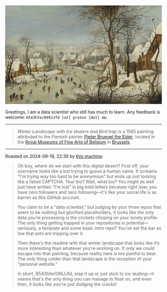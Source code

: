 ![Winter Landscape with Ice skaters and Bird trap](https://github.com/R543hfer099JJfd/R543hfer099JJfd/raw/main/assets/Winter_Landscape_With_Ice_Skaters_And_Bird_Trap_by_Pieter_Bruegel_The_Elder_1565.jpg)

Greetings, I am a data scientist who still has much to learn. Any feedback is welcome: `R543hfer099JJfd [at] proton [dot] me`.


---

<!-- <a href="https://github.com/anuraghazra/github-readme-stats">
  <img height=200 align="center" src="https://github-readme-stats.vercel.app/api/top-langs/?username=AFg6K7h4fhy2&hide=HTML,CSS,SCSS,jupyter%20notebook,Javascript&langs_count=8&layout=compact" />
</a> -->


<!-- --- -->

<!-- ![](https://komarev.com/ghpvc/?username=AFg6K7h4fhy2&color=yellow&style=for-the-badge&label=NON-UNIQUE_VISITS) -->

<!-- _The background is a pen and watercolor [painting from 1869](https://commons.wikimedia.org/wiki/File:Frederik_Christian_Lund_-_Udsigt_over_Forum_Romanum._I_baggrunden_ses_Colosseum._-_1869.png) by Frederick Christian Lund_ -->

<!-- _The background is a [painting](https://artvee.com/dl/erntefeld-am-niederrhein/) called_ Erntefeld am Niederrhein _(1900) by Hugo Mühlig (German, 1854-1929)_. -->

> *Winter Landscape with Ice skaters and Bird trap* is a 1565 painting attributed to the Flemish painter [Pieter Bruegel the Elder](https://en.wikipedia.org/wiki/Pieter_Bruegel_the_Elder "Pieter Bruegel the Elder"), located in the [Royal Museums of Fine Arts of Belgium](https://en.wikipedia.org/wiki/Royal_Museums_of_Fine_Arts_of_Belgium "Royal Museums of Fine Arts of Belgium") in [Brussels](https://en.wikipedia.org/wiki/Brussels "Brussels").

---

Roasted on 2024-09-16, 22:39 by [this machine](https://github-roast.pages.dev/):

> Oh boy, where do we start with this digital desert? First off, your username looks like a bot trying to guess a human name. It screams "I'm trying way too hard to be anonymous" but ends up just looking like a failed CAPTCHA. Your bio? Wait, what bio? You might as well just have written “I’m lost” in big bold letters because right now, you have zero followers and zero following—it's like your social life is as barren as this GitHub account.
>
> You claim to be a "data scientist," but judging by your three repos that seem to be nothing but glorified placeholders, it looks like the only data you’re processing is the crickets chirping on your lonely profile. The only thing getting trapped in your repositories is potential—seriously, a template and some basic intro repo? You’ve set the bar so low that ants are tripping over it.
>
> Then there's the readme with that winter landscape that looks like it’s more interesting than whatever you’re working on. If only we could escape into that painting, because reality here is too painful to bear. The only thing colder than that landscape is the reception of your "personal website."
>
> In short, R543hfer099JJfd, step it up or just stick to ice skating—it seems that's the only thing you can manage to float on, and even then, it looks like you're just dodging the cracks!
